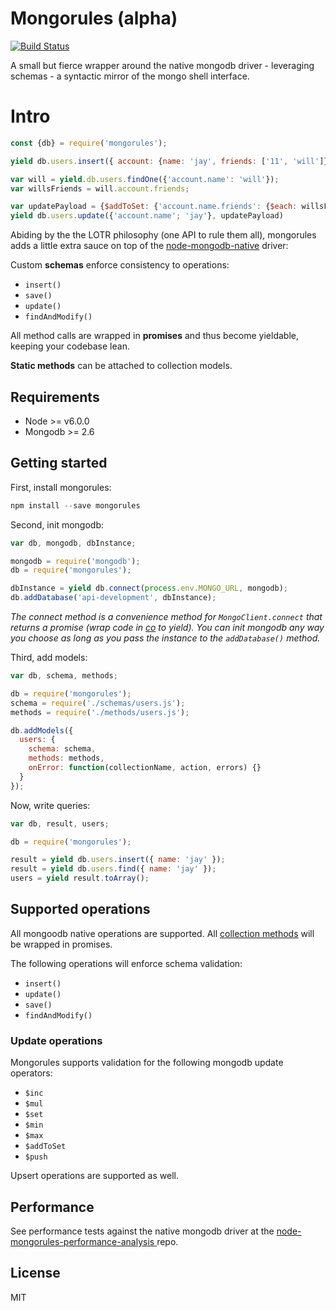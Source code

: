 # Mongorules (alpha)

[![Build Status](https://travis-ci.org/iamdevonbutler/mongorules.svg?branch=master)](https://travis-ci.org/iamdevonbutler/mongorules)

A small but fierce wrapper around the native mongodb driver - leveraging schemas - a syntactic mirror of the mongo shell interface.

# Intro

```javascript
const {db} = require('mongorules');

yield db.users.insert({ account: {name: 'jay', friends: ['11', 'will']} });

var will = yield.db.users.findOne({'account.name': 'will'});
var willsFriends = will.account.friends;

var updatePayload = {$addToSet: {'account.name.friends': {$each: willsFriends} }};
yield db.users.update({'account.name'; 'jay'}, updatePayload)


```

Abiding by the the LOTR philosophy (one API to rule them all), mongorules adds a little extra sauce on top of the [node-mongodb-native](https://github.com/mongodb/node-mongodb-native) driver:

Custom **schemas** enforce consistency to operations:

- `insert()`
- `save()`
- `update()`
- `findAndModify()`

All method calls are wrapped in **promises** and thus become yieldable, keeping your codebase lean.

**Static methods** can be attached to collection models.


## Requirements
- Node >= v6.0.0
- Mongodb >= 2.6


## Getting started

First, install mongorules:

```javascript
npm install --save mongorules
```

Second, init mongodb:

```javascript
var db, mongodb, dbInstance;

mongodb = require('mongodb');
db = require('mongorules');

dbInstance = yield db.connect(process.env.MONGO_URL, mongodb);
db.addDatabase('api-development', dbInstance);
```
*The connect method is a convenience method for `MongoClient.connect` that returns a promise (wrap code in [co](https://github.com/tj/co) to yield). You can init mongodb any way you choose as long as you pass the instance to the `addDatabase()` method.*

Third, add models:

```javascript
var db, schema, methods;

db = require('mongorules');
schema = require('./schemas/users.js');
methods = require('./methods/users.js');

db.addModels({
  users: {
    schema: schema,
    methods: methods,
    onError: function(collectionName, action, errors) {}
  }
});
```

Now, write queries:

```javascript
var db, result, users;

db = require('mongorules');

result = yield db.users.insert({ name: 'jay' });
result = yield db.users.find({ name: 'jay' });
users = yield result.toArray();  
```

## Supported operations

All mongoodb native operations are supported. All [collection methods](http://docs.mongodb.org/manual/reference/method/js-collection/) will be wrapped in promises.

The following operations will enforce schema validation:

- `insert()`
- `update()`
- `save()`
- `findAndModify()`

### Update operations

Mongorules supports validation for the following mongodb update operators:

- `$inc`
- `$mul`
- `$set`
- `$min`
- `$max`
- `$addToSet`
- `$push`

Upsert operations are supported as well.

## Performance
See performance tests against the native mongodb driver at the [node-mongorules-performance-analysis ](https://github.com/iamdevonbutler/node-mongorules-performance-analysis) repo.


## License
MIT
